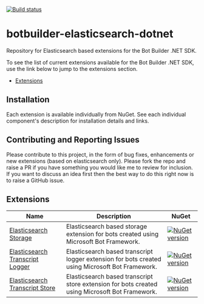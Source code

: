 [![Build status](https://ci.appveyor.com/api/projects/status/9m5pit2w7v3c8nl2/branch/master?svg=true)](https://ci.appveyor.com/project/pratikpanda/botbuilder-elasticsearch-dotnet/branch/master)

# botbuilder-elasticsearch-dotnet
Repository for Elasticsearch based extensions for the Bot Builder .NET SDK.

To see the list of current extensions available for the Bot Builder .NET SDK, use the link below to jump to the extensions section.

* [Extensions](#extensions)

## Installation

Each extension is available individually from NuGet. See each individual component's description for installation details and links.

## Contributing and Reporting Issues

Please contribute to this project, in the form of bug fixes, enhancements or new extensions (based on elasticsearch only). Please fork the repo and raise a PR if you have something you would like me to review for inclusion.  If you want to discuss an idea first then the best way to do this right now is to raise a GitHub issue.

## Extensions
| Name | Description | NuGet |
| ------ | ------ | ------ |
| [Elasticsearch Storage](libraries/Bot.Builder.Elasticsearch.Storage) | Elasticsearch based storage extension for bots created using Microsoft Bot Framework. | [![NuGet version](https://img.shields.io/badge/NuGet-0.1.3-blue.svg)](https://www.nuget.org/packages/Bot.Builder.Elasticsearch.Storage/) |
| [Elasticsearch Transcript Logger](libraries/Bot.Builder.Elasticsearch.TranscriptLogger) | Elasticsearch based transcript logger extension for bots created using Microsoft Bot Framework. | [![NuGet version](https://img.shields.io/badge/NuGet-0.1.3-blue.svg)](https://www.nuget.org/packages/Bot.Builder.Elasticsearch.TranscriptLogger/) |
| [Elasticsearch Transcript Store](libraries/Bot.Builder.Elasticsearch.TranscriptStore) | Elasticsearch based transcript store extension for bots created using Microsoft Bot Framework. | [![NuGet version](https://img.shields.io/badge/NuGet-0.1.3-blue.svg)](https://www.nuget.org/packages/Bot.Builder.Elasticsearch.TranscriptStore/) |
